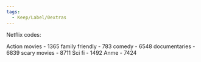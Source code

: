 ```yaml
---
tags:
  - Keep/Label/0extras
---
```


Netflix codes: 

Action movies - 1365
family friendly - 783
comedy - 6548
documentaries - 6839
scary movies - 8711
Sci fi - 1492
Anme - 7424

